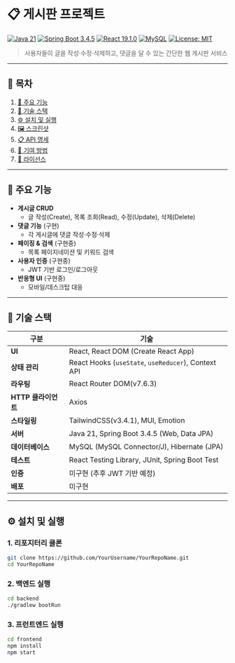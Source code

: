 # 📋 게시판 프로젝트

[![Java 21](https://img.shields.io/badge/Java-21-blue)](https://www.oracle.com/java/)
[![Spring Boot 3.4.5](https://img.shields.io/badge/Spring%20Boot-3.4.5-brightgreen)](https://spring.io/projects/spring-boot)
[![React 19.1.0](https://img.shields.io/badge/React-19.1.0-blue)](https://reactjs.org/)
[![MySQL](https://img.shields.io/badge/MySQL-8.0-orange)](https://www.mysql.com/)
[![License: MIT](https://img.shields.io/badge/License-MIT-yellow.svg)](./LICENSE)

> 사용자들이 글을 작성·수정·삭제하고, 댓글을 달 수 있는 간단한 웹 게시판 서비스

---

## 📑 목차

1. [🚀 주요 기능](#-주요-기능)  
2. [🧰 기술 스택](#-기술-스택)  
3. [⚙️ 설치 및 실행](#️-설치-및-실행)  
4. [🖼️ 스크린샷](#️-스크린샷)  
5. [📋 API 명세](#️-api-명세)  
6. [🤝 기여 방법](#-기여-방법)  
7. [📄 라이선스](#-라이선스)  

---

## 🚀 주요 기능

- **게시글 CRUD**  
  - 글 작성(Create), 목록 조회(Read), 수정(Update), 삭제(Delete)
- **댓글 기능** (구현)  
  - 각 게시글에 댓글 작성·수정·삭제
- **페이징 & 검색** (구현중)
  - 목록 페이지네이션 및 키워드 검색
- **사용자 인증** (구현중)  
  - JWT 기반 로그인/로그아웃
- **반응형 UI** (구현중)  
  - 모바일/데스크탑 대응

---

## 🧰 기술 스택

| 구분            | 기술                                                         |
| -------------- | ------------------------------------------------------------ |
| **UI**         | React, React DOM (Create React App)                          |
| **상태 관리**   | React Hooks (`useState`, `useReducer`), Context API          |
| **라우팅**      | React Router DOM(v7.6.3)                                      |
| **HTTP 클라이언트** | Axios                                                      |
| **스타일링**     | TailwindCSS(v3.4.1), MUI, Emotion                            |
| **서버**        | Java 21, Spring Boot 3.4.5 (Web, Data JPA)                   |
| **데이터베이스** | MySQL (MySQL Connector/J), Hibernate (JPA)                   |
| **테스트**      | React Testing Library, JUnit, Spring Boot Test               |
| **인증**        | 미구현 (추후 JWT 기반 예정)                                       |
| **배포**        | 미구현                                                       |

---

## ⚙️ 설치 및 실행


### 1. 리포지터리 클론
```bash
git clone https://github.com/YourUsername/YourRepoName.git
cd YourRepoName
```

### 2. 백엔드 실행
```bash
cd backend
./gradlew bootRun
```

### 3. 프런트엔드 실행
```bash
cd frontend
npm install
npm start
```